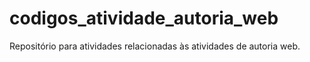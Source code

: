 # codigos_atividade_autoria_web
Repositório para atividades relacionadas às atividades de autoria web.
